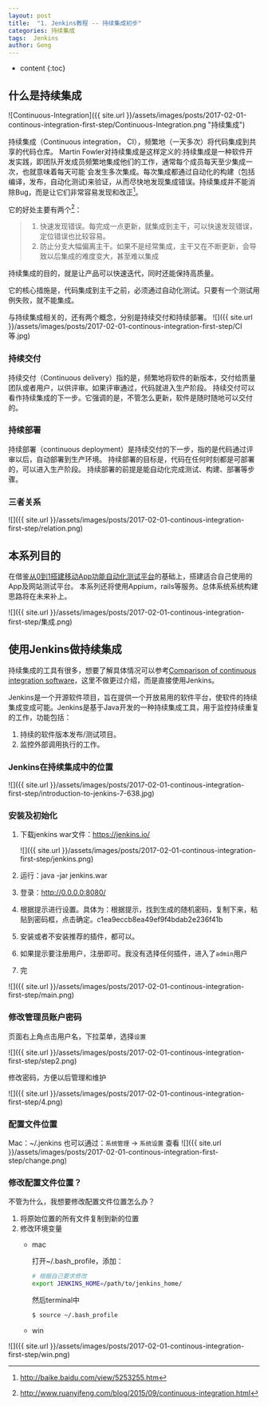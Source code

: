 ```yaml
---
layout: post
title:  "1. Jenkins教程 -- 持续集成初步"
categories: 持续集成
tags:  Jenkins
author: Geng
---
```


* content
{:toc}

## 什么是持续集成
![Continuous-Integration]({{ site.url }}/assets/images/posts/2017-02-01-continous-integration-first-step/Continuous-Integration.png "持续集成")

持续集成（Continuous integration， CI），频繁地（一天多次）将代码集成到共享的代码仓库。
Martin Fowler对持续集成是这样定义的:持续集成是一种软件开发实践，即团队开发成员频繁地集成他们的工作，通常每个成员每天至少集成一次，也就意味着每天可能`会发生多次集成。每次集成都通过自动化的构建（包括编译，发布，自动化测试)来验证，从而尽快地发现集成错误。持续集成并不能消除Bug，而是让它们非常容易发现和改正[^1]。





它的好处主要有两个[^2]：
> 1. 快速发现错误。每完成一点更新，就集成到主干，可以快速发现错误，定位错误也比较容易。
> 2. 防止分支大幅偏离主干。如果不是经常集成，主干又在不断更新，会导致以后集成的难度变大，甚至难以集成

持续集成的目的，就是让产品可以快速迭代，同时还能保持高质量。

它的核心措施是，代码集成到主干之前，必须通过自动化测试。只要有一个测试用例失败，就不能集成。

与持续集成相关的，还有两个概念，分别是持续交付和持续部署。
![]({{ site.url }}/assets/images/posts/2017-02-01-continous-integration-first-step/CI等.jpg)

### 持续交付
持续交付（Continuous delivery）指的是，频繁地将软件的新版本，交付给质量团队或者用户，以供评审。如果评审通过，代码就进入生产阶段。
持续交付可以看作持续集成的下一步。它强调的是，不管怎么更新，软件是随时随地可以交付的。

### 持续部署
持续部署（continuous deployment）是持续交付的下一步，指的是代码通过评审以后，自动部署到生产环境。
持续部署的目标是，代码在任何时刻都是可部署的，可以进入生产阶段。
持续部署的前提是能自动化完成测试、构建、部署等步骤。

### 三者关系
![]({{ site.url }}/assets/images/posts/2017-02-01-continous-integration-first-step/relation.png)

## 本系列目的
在借鉴[从0到1搭建移动App功能自动化测试平台](http://debugtalk.com/post/build-app-automated-test-platform-from-0-to-1-backgroud-introduction/)的基础上，搭建适合自己使用的App及网站测试平台。 
本系列还将使用Appium，rails等服务。总体系统系统构建思路将在未来补上。

![]({{ site.url }}/assets/images/posts/2017-02-01-continous-integration-first-step/集成.png)

## 使用Jenkins做持续集成
持续集成的工具有很多，想要了解具体情况可以参考[Comparison of continuous integration software](https://en.wikipedia.org/wiki/Comparison_of_continuous_integration_software)，这里不做更过介绍，而是直接使用Jenkins。

Jenkins是一个开源软件项目，旨在提供一个开放易用的软件平台，使软件的持续集成变成可能。Jenkins是基于Java开发的一种持续集成工具，用于监控持续重复的工作，功能包括：
1. 持续的软件版本发布/测试项目。
2. 监控外部调用执行的工作。

### Jenkins在持续集成中的位置

![]({{ site.url }}/assets/images/posts/2017-02-01-continous-integration-first-step/introduction-to-jenkins-7-638.jpg)

### 安装及初始化
1. 下载jenkins war文件：https://jenkins.io/

   ![]({{ site.url }}/assets/images/posts/2017-02-01-continous-integration-first-step/jenkins.png)
2. 运行：java -jar jenkins.war
3. 登录：http://0.0.0.0:8080/
4. 根据提示进行设置。具体为：根据提示，找到生成的随机密码，复制下来，粘贴到密码框，点击确定。c1ea9eccb8ea49ef9f4bdab2e236f41b
5. 安装或者不安装推荐的插件，都可以。
6. 如果提示要注册用户，注册即可。我没有选择任何插件，进入了`admin`用户
7. 完

![]({{ site.url }}/assets/images/posts/2017-02-01-continous-integration-first-step/main.png)

### 修改管理员账户密码

页面右上角点击用户名，下拉菜单，选择`设置`

![]({{ site.url }}/assets/images/posts/2017-02-01-continous-integration-first-step/step2.png)

修改密码，方便以后管理和维护

![]({{ site.url }}/assets/images/posts/2017-02-01-continous-integration-first-step/4.png)

### 配置文件位置
Mac：~/.jenkins
也可以通过：`系统管理` -> `系统设置` 查看
![]({{ site.url }}/assets/images/posts/2017-02-01-continous-integration-first-step/change.png)

### 修改配置文件位置？
不管为什么，我想要修改配置文件位置怎么办？
1. 将原始位置的所有文件复制到新的位置
2. 修改环境变量
   * mac

     打开~/.bash_profile，添加：
     ```bash
     # 根据自己要求修改
     export JENKINS_HOME=/path/to/jenkins_home/
     ```
     然后terminal中
     ```bash
     $ source ~/.bash_profile
     ```

   * win

![]({{ site.url }}/assets/images/posts/2017-02-01-continous-integration-first-step/win.png)

[^1]:http://baike.baidu.com/view/5253255.htm
[^2]:http://www.ruanyifeng.com/blog/2015/09/continuous-integration.html
